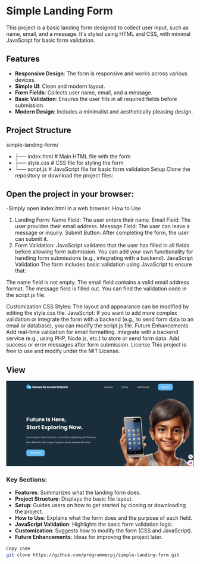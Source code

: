 # Simple Landing Form

This project is a basic landing form designed to collect user input, such as name, email, and a message. It's styled using HTML and CSS, with minimal JavaScript for basic form validation.

## Features

- **Responsive Design**: The form is responsive and works across various devices.
- **Simple UI**: Clean and modern layout.
- **Form Fields**: Collects user name, email, and a message.
- **Basic Validation**: Ensures the user fills in all required fields before submission.
- **Modern Design**: Includes a minimalist and aesthetically pleasing design.

## Project Structure


simple-landing-form/
- ├── index.html       # Main HTML file with the form
- ├── style.css        # CSS file for styling the form
- └── script.js        # JavaScript file for basic form validation
Setup
Clone the repository or download the project files:


## Open the project in your browser:

-Simply open index.html in a web browser.
How to Use
1. Landing Form:
Name Field: The user enters their name.
Email Field: The user provides their email address.
Message Field: The user can leave a message or inquiry.
Submit Button: After completing the form, the user can submit it.
2. Form Validation:
JavaScript validates that the user has filled in all fields before allowing form submission.
You can add your own functionality for handling form submissions (e.g., integrating with a backend).
JavaScript Validation
The form includes basic validation using JavaScript to ensure that:

The name field is not empty.
The email field contains a valid email address format.
The message field is filled out.
You can find the validation code in the script.js file.

Customization
CSS Styles: The layout and appearance can be modified by editing the style.css file.
JavaScript: If you want to add more complex validation or integrate the form with a backend (e.g., to send form data to an email or database), you can modify the script.js file.
Future Enhancements
Add real-time validation for email formatting.
Integrate with a backend service (e.g., using PHP, Node.js, etc.) to store or send form data.
Add success or error messages after form submission.
License
This project is free to use and modify under the MIT License.

## View 
![testimg](view.png)


### Key Sections:
- **Features**: Summarizes what the landing form does.
- **Project Structure**: Displays the basic file layout.
- **Setup**: Guides users on how to get started by cloning or downloading the project.
- **How to Use**: Explains what the form does and the purpose of each field.
- **JavaScript Validation**: Highlights the basic form validation logic.
- **Customization**: Suggests how to modify the form (CSS and JavaScript).
- **Future Enhancements**: Ideas for improving the project later.

```bash
Copy code
git clone https://github.com/programmerpj/simple-landing-form.git





